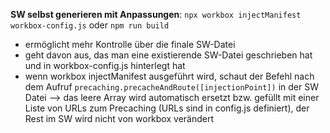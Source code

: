 **SW selbst generieren mit Anpassungen**: `npx workbox injectManifest workbox-config.js` oder `npm run build`
* ermöglicht mehr Kontrolle über die finale SW-Datei
* geht davon aus, das man eine existierende SW-Datei geschrieben hat und in workbox-config.js hinterlegt hat
* wenn workbox injectManifest ausgeführt wird, schaut der Befehl nach dem Aufruf `precaching.precacheAndRoute([injectionPoint])` in der SW Datei
--> das leere Array wird automatisch ersetzt bzw. gefüllt mit einer Liste von URLs zum Precaching (URLs sind in config.js definiert), der Rest im SW wird nicht von workbox verändert
